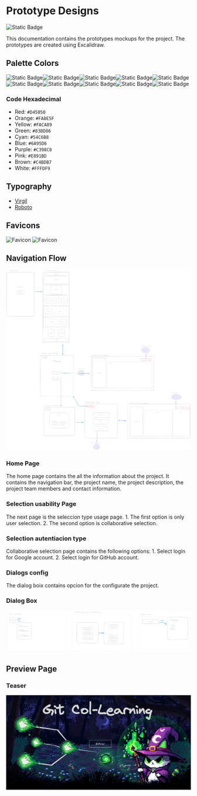 # Prototype Designs

![Static Badge](https://img.shields.io/badge/Excalidraw-black?style=for-the-badge&logo=excalidraw)


This documentation contains the prototypes mockups for the project. The prototypes are created using Excalidraw.

## Palette Colors

![Static Badge](https://img.shields.io/badge/%23D45050%20-%23D45050?style=for-the-badge)![Static Badge](https://img.shields.io/badge/%23FA8E5F%20-%23FA8E5F?style=for-the-badge)![Static Badge](https://img.shields.io/badge/%23FACA89%20-%23FACA89?style=for-the-badge)![Static Badge](https://img.shields.io/badge/%2383BD86%20-%2383BD86?style=for-the-badge)![Static Badge](https://img.shields.io/badge/%2354C6B8%20-%2354C6B8?style=for-the-badge)![Static Badge](https://img.shields.io/badge/%236A95D6%20-%236A95D6%20?style=for-the-badge)![Static Badge](https://img.shields.io/badge/%23C398C8%20-%23C398C8?style=for-the-badge)![Static Badge](https://img.shields.io/badge/%23E891BD%20-%23E891BD?style=for-the-badge)![Static Badge](https://img.shields.io/badge/%23C4BDB7-%23C4BDB7?style=for-the-badge)![Static Badge](https://img.shields.io/badge/%23FFFDF9%20-%23FFFDF9?style=for-the-badge)

### Code Hexadecimal

- Red: `#D45050`
- Orange: `#FA8E5F`
- Yellow: `#FACA89`
- Green: `#83BD86`
- Cyan: `#54C6B8`
- Blue: `#6A95D6`
- Purple: `#C398C8`
- Pink: `#E891BD`
- Brown: `#C4BDB7`
- White: `#FFFDF9`

## Typography

- [Virgil](https://virgil.excalidraw.com/)
- [Roboto](https://fonts.google.com/specimen/Roboto?query=Rob)

## Favicons

![Favicon](../../src/view/dist/assets/fav-icon.ico)
![Favicon](../../src/view/dist/assets/fav-icon2.ico)

## Navigation Flow

![Navigatin flow](../assets/MokapsScreens.png)

### Home Page

The home page contains the all the information about the project. It contains the navigation bar, the project name, the project description, the project team members and contact information.

### Selection usability Page

The next page is the seleccion type usage page.
    1. The first option is only user selection.
    2. The second option is collaborative selection.

### Selection autentiacion type

Collaborative selection page contains the following options:
    1. Select login for Google account.
    2. Select login for GitHub account.

### Dialogs config

The dialog boix contains opcion for the configurate the project.

### Dialog Box

![Dialog Box](../assets/MokapsMenus.png)

## Preview Page

### Teaser

![Preview Teaser](../assets/preview-pages/teaser-preview.png)
